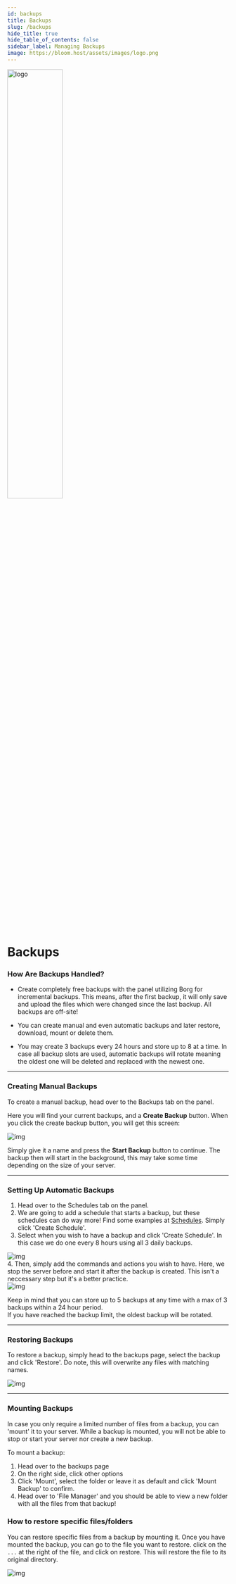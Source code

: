 ```yaml
---
id: backups
title: Backups
slug: /backups
hide_title: true
hide_table_of_contents: false
sidebar_label: Managing Backups
image: https://bloom.host/assets/images/logo.png
---
```


<div class="text--center">
<img src="https://bloom.host/assets/images/logo.png" alt="logo" height="50%" width="50%"/>
<h1>Backups</h1>
</div>

### How Are Backups Handled?

- Create completely free backups with the panel utilizing Borg for incremental backups. This means, after the first backup, it will only save and upload the files which were changed since the last backup. All backups are off-site!

- You can create manual and even automatic backups and later restore, download, mount or delete them.

- You may create 3 backups every 24 hours and store up to 8 at a time. In case all backup slots are used, automatic backups will rotate meaning the oldest one will be deleted and replaced with the newest one.

---

### Creating Manual Backups
To create a manual backup, head over to the Backups tab on the panel.

Here you will find your current backups, and a **Create Backup** button. When you click the create backup button, you will get this screen:

<div class="text--center"><img src={require('../../static/imgs/using_the_panel/backups/1.png').default} alt="img"/></div>

Simply give it a name and press the **Start Backup** button to continue. The backup then will start in the background, this may take some time depending on the size of your server.

---

### Setting Up Automatic Backups

1. Head over to the Schedules tab on the panel.
2. We are going to add a schedule that starts a backup, but these schedules can do way more! Find some examples at [Schedules](schedules.md). Simply click 'Create Schedule'. 
3. Select when you wish to have a backup and click 'Create Schedule'. In this case we do one every 8 hours using all 3 daily backups.
<div class="text--center"><img src={require('../../static/imgs/using_the_panel/backups/2.png').default} alt="img"/></div>
4. Then, simply add the commands and actions you wish to have. Here, we stop the server before and start it after the backup is created. This isn't a neccessary step but it's a better practice.
<div class="text--center"><img src={require('../../static/imgs/using_the_panel/backups/3.png').default} alt="img"/></div>


Keep in mind that you can store up to 5 backups at any time with a max of 3 backups within a 24 hour period.  
If you have reached the backup limit, the oldest backup will be rotated.

---

### Restoring Backups

To restore a backup, simply head to the backups page, select the backup and click 'Restore'. Do note, this will overwrite any files with matching names. 

<div class="text--center"><img src={require('../../static/imgs/using_the_panel/backups/4.png').default} alt="img"/></div>

---

### Mounting Backups

In case you only require a limited number of files from a backup, you can 'mount' it to your server. While a backup is mounted, you will not be able to stop or start your server nor create a new backup. 

To mount a backup:
1. Head over to the backups page
2. On the right side, click other options
3. Click 'Mount', select the folder or leave it as default and click 'Mount Backup' to confirm.
4. Head over to 'File Manager' and you should be able to view a new folder with all the files from that backup!

### How to restore specific files/folders

You can restore specific files from a backup by mounting it. Once you have mounted the backup, you can go to the file you want to restore. click on the `...` at the right of the file, and click on restore. This will restore the file to its original directory.

<div class="text--center"><img src={require('../../static/imgs/using_the_panel/backups/5.png').default} alt="img"/></div>